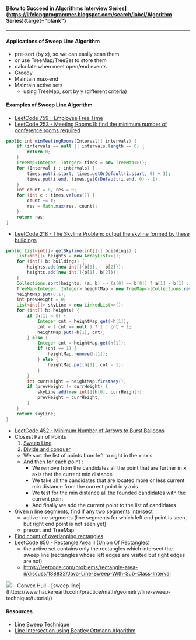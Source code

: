 #### [How to Succeed in Algorithms Interview Series](https://lifelongprogrammer.blogspot.com/search/label/Algorithm Series){target="blank"}
<script src="https://lifelongprogrammer.blogspot.com/feeds/posts/default/-/Algorithm Series?orderby=updated&amp;alt=json-in-script&amp;callback=series&amp;max-results=20"></script>

---

#### Applications of Sweep Line Algorithm
- pre-sort (by x), so we can easily scan them
- or use TreeMap/TreeSet to store them
- calculate when meet open/end events
- Greedy
- Maintain max-end
- Maintain active sets
  - using TreeMap, sort by y (different criteria)

#### Examples of Sweep Line Algorithm
- [LeetCode 759 - Employee Free Time](https://zxi.mytechroad.com/blog/geometry/leetcode-759-employee-free-time/)
- [LeetCode 253 - Meeting Rooms II: find the minimum number of conference rooms required](https://www.jiuzhang.com/solutions/meeting-rooms-ii/)
```java
public int minMeetingRooms(Interval[] intervals) {
    if (intervals == null || intervals.length == 0) {
        return 0;
    }
    TreeMap<Integer, Integer> times = new TreeMap<>();
    for (Interval i : intervals) {
        times.put(i.start, times.getOrDefault(i.start, 0) + 1);
        times.put(i.end, times.getOrDefault(i.end, 0) - 1);
    }
    int count = 0, res = 0;
    for (int c : times.values()) {
        count += c;
        res = Math.max(res, count);
    }
    return res;
}
```
- [LeetCode 218 - The Skyline Problem: output the skyline formed by these buildings](https://codesolutiony.wordpress.com/2015/06/01/leetcode-the-skyline-problem-lintcode-building-outline/)
```java
public List<int[]> getSkyline(int[][] buildings) {
    List<int[]> heights = new ArrayList<>();
    for (int[] b: buildings) {
        heights.add(new int[]{b[0], - b[2]});
        heights.add(new int[]{b[1], b[2]});
    }
    Collections.sort(heights, (a, b) -> (a[0] == b[0]) ? a[1] - b[1] : a[0] - b[0]);
    TreeMap<Integer, Integer> heightMap = new TreeMap<>(Collections.reverseOrder());
    heightMap.put(0,1);
    int prevHeight = 0;
    List<int[]> skyLine = new LinkedList<>();
    for (int[] h: heights) {
        if (h[1] < 0) {
            Integer cnt = heightMap.get(-h[1]);
            cnt = ( cnt == null ) ? 1 : cnt + 1;
            heightMap.put(-h[1], cnt);
        } else {
            Integer cnt = heightMap.get(h[1]);
            if (cnt == 1) {
                heightMap.remove(h[1]);
            } else {
                heightMap.put(h[1], cnt - 1);
            }
        }
        int currHeight = heightMap.firstKey();
        if (prevHeight != currHeight) {
            skyLine.add(new int[]{h[0], currHeight});
            prevHeight = currHeight;
        }
    }
    return skyLine;
}
```
- [LeetCode 452 - Minimum Number of Arrows to Burst Balloons](https://leetcode.com/problems/minimum-number-of-arrows-to-burst-balloons/discuss/93703/Share-my-explained-Greedy-solution)
- Closest Pair of Points
  1. [Sweep Line](https://baptiste-wicht.com/posts/2010/04/closest-pair-of-point-plane-sweep-algorithm.html)
  2. [Divide and conquer](https://www.geeksforgeeks.org/closest-pair-of-points-using-divide-and-conquer-algorithm/)
  - We sort the list of points from left to right in the x axis
  - And then for each point :
    - We remove from the candidates all the point that are further in x axis that the current min distance
    - We take all the candidates that are located more or less current min distance from the current point in y axis
    - We test for the min distance all the founded candidates with the current point
    - And finally we add the current point to the list of candidates
- [Given n line segments, find if any two segments intersect](https://www.geeksforgeeks.org/given-a-set-of-line-segments-find-if-any-two-segments-intersect/)
  - active line segments (line segments for which left end point is seen, but right end point is not seen yet)
  - presort and TreeMap
- [Find count of overlapping rectangles](https://algs4.cs.princeton.edu/93intersection/IntervalIntersection.java.html)
- [LeetCode 850 - Rectangle Area II (Union Of Rectangles)](https://leetcode.com/articles/rectangle-area-ii/)
  - the active set contains only the rectangles which intersect the sweep line (rectangles whose left edges are visited but right edges are not)
  - <https://leetcode.com/problems/rectangle-area-ii/discuss/188832/Java-Line-Sweep-With-Sub-Class-Interval>
<img src='https://4.bp.blogspot.com/-hOf0MXmfv3U/XEAe3jD7hXI/AAAAAAAAUIU/taI2jjI2x0YixHshtKfyS6-ayXp9bWnnACLcBGAs/s640/12153052-27995daa57e94349a42362435b3d975c.jpg' />
- Convex Hull
  - [sweep line](https://www.hackerearth.com/practice/math/geometry/line-sweep-technique/tutorial/)

#### Resources
- [Line Sweep Technique](https://www.hackerearth.com/practice/math/geometry/line-sweep-technique/tutorial/)
- [Line Intersection using Bentley Ottmann Algorithm](https://www.hackerearth.com/practice/math/geometry/line-intersection-using-bentley-ottmann-algorithm/tutorial/)
